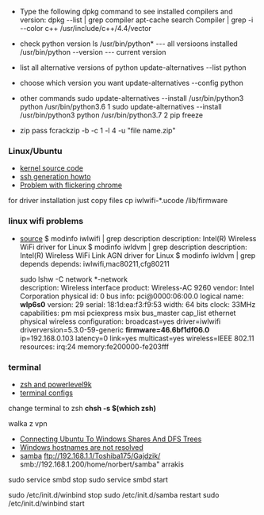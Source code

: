 - Type the following dpkg command to see installed compilers and version:
dpkg --list | grep compiler
apt-cache search Compiler | grep -i --color c++
/usr/include/c++/4.4/vector

- check python version
ls /usr/bin/python* --- all versioons installed
/usr/bin/python --version --- current version

- list all alternative versions of python
update-alternatives --list python

- choose which version you want
update-alternatives --config python

- other commands
sudo update-alternatives --install /usr/bin/python3 python /usr/bin/python3.6 1
sudo update-alternatives --install /usr/bin/python3 python /usr/bin/python3.7 2
pip freeze 


- zip pass
fcrackzip -b -c 1 -l 4 -u "file name.zip"

### Linux/Ubuntu
- [kernel source code](https://elixir.bootlin.com/linux/v3.14/source/include/linux/syscalls.h#L175)
- [ssh generation howto](https://www.ssh.com/ssh/keygen/)
- [Problem with flickering chrome](https://www.linuxslaves.com/2018/09/ways-to-fix-google-chrome-screen-flickering-ubuntu-linux.html)


for driver installation just copy files
cp iwlwifi-*.ucode /lib/firmware

### linux wifi problems
- [source](https://askubuntu.com/questions/618283/is-iwlwifi-or-iwldvm-or-wext-the-wireless-driver)
	$ modinfo iwlwifi | grep description
	description:    Intel(R) Wireless WiFi driver for Linux
	$ modinfo iwldvm | grep description
	description:    Intel(R) Wireless WiFi Link AGN driver for Linux
	$ modinfo iwldvm | grep depends
	depends:        iwlwifi,mac80211,cfg80211



	sudo lshw -C network
	*-network                 
       description: Wireless interface
       product: Wireless-AC 9260
       vendor: Intel Corporation
       physical id: 0
       bus info: pci@0000:06:00.0
       logical name: **wlp6s0**
       version: 29
       serial: 18:1d:ea:f3:f9:53
       width: 64 bits
       clock: 33MHz
       capabilities: pm msi pciexpress msix bus_master cap_list ethernet physical wireless
       configuration: broadcast=yes driver=iwlwifi driverversion=5.3.0-59-generic **firmware=46.6bf1df06.0** ip=192.168.0.103 latency=0 link=yes multicast=yes wireless=IEEE 802.11
       resources: irq:24 memory:fe200000-fe203fff



### terminal
- [zsh and powerlevel9k](https://www.youtube.com/watch?v=iwH1XqVjZOE)
- [terminal configs](https://github.com/Powerlevel9k/powerlevel9k/wiki/Show-Off-Your-Config)

change terminal to zsh **chsh -s $(which zsh)**



walka z vpn


- [Connecting Ubuntu To Windows Shares And DFS Trees](http://mattslay.com/connecting-ubuntu-to-windows-shares-and-dfs-trees/)
- [Windows hostnames are not resolved](https://askubuntu.com/questions/93302/windows-hostnames-are-not-resolved)
- [samba](https://linuxconfig.org/how-to-configure-samba-server-share-on-ubuntu-20-04-focal-fossa-linux)
ftp://192.168.1.1/Toshiba175/Gajdzik/
smb://192.168.1.200/home/norbert/samba"
arrakis

sudo service smbd stop
sudo service smbd start

sudo /etc/init.d/winbind stop
sudo /etc/init.d/samba restart
sudo /etc/init.d/winbind start


